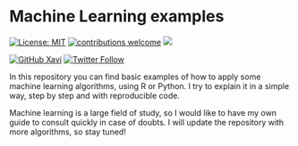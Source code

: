 # Machine Learning examples

<!-- badges: start -->
[![License: MIT](https://img.shields.io/badge/License-MIT-blue.svg)](https://opensource.org/licenses/MIT)
[![contributions welcome](https://img.shields.io/badge/contributions-welcome-brightgreen.svg?style=flat)](https://github.com/xavivg91/machine-learning/issues/new)
![](https://visitor-badge.glitch.me/badge?page_id=github.com/xavivg91/machine-learning)
<!-- [![HitCount](http://hits.dwyl.com/xavivg91/machine-learning.svg)](http://hits.dwyl.com/xavivg91/machine-learning) -->

[![GitHub Xavi](https://img.shields.io/github/followers/xavivg91?label=follow&style=social)](https://github.com/xavivg91/)
[![Twitter Follow](https://img.shields.io/twitter/follow/Xavier91vg.svg?style=social)](https://twitter.com/Xavier91vg)
<!-- badges: end -->
                        
In this repository you can find basic examples of how to apply some machine learning algorithms, using R or Python. I try to explain it in a simple way, step by step and with reproducible code. 

Machine learning is a large field of study, so I would like to have my own guide to consult quickly in case of doubts. I will update the repository with more algorithms, so stay tuned!




